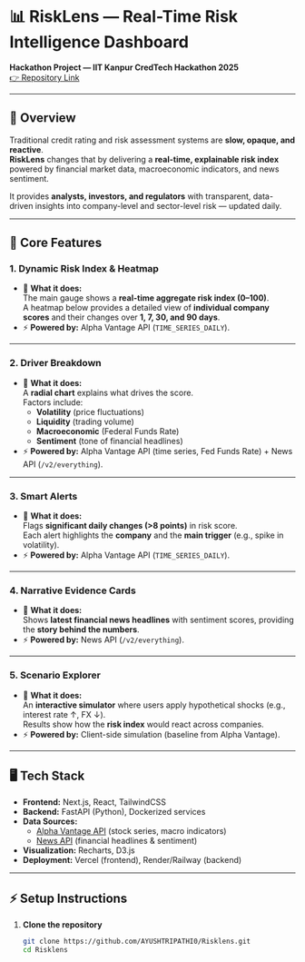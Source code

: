 # 📊 RiskLens — Real-Time Risk Intelligence Dashboard

**Hackathon Project — IIT Kanpur CredTech Hackathon 2025**  
[👉 Repository Link](https://github.com/AYUSHTRIPATHI0/Risklens.git)

---

## 🚀 Overview
Traditional credit rating and risk assessment systems are **slow, opaque, and reactive**.  
**RiskLens** changes that by delivering a **real-time, explainable risk index** powered by financial market data, macroeconomic indicators, and news sentiment.  

It provides **analysts, investors, and regulators** with transparent, data-driven insights into company-level and sector-level risk — updated daily.

---

## 🔑 Core Features

### 1. Dynamic Risk Index & Heatmap
- 📌 **What it does:**  
  The main gauge shows a **real-time aggregate risk index (0–100)**.  
  A heatmap below provides a detailed view of **individual company scores** and their changes over **1, 7, 30, and 90 days**.  
- ⚡ **Powered by:** Alpha Vantage API (`TIME_SERIES_DAILY`).

---

### 2. Driver Breakdown
- 📌 **What it does:**  
  A **radial chart** explains what drives the score.  
  Factors include:  
  - **Volatility** (price fluctuations)  
  - **Liquidity** (trading volume)  
  - **Macroeconomic** (Federal Funds Rate)  
  - **Sentiment** (tone of financial headlines)  
- ⚡ **Powered by:** Alpha Vantage API (time series, Fed Funds Rate) + News API (`/v2/everything`).

---

### 3. Smart Alerts
- 📌 **What it does:**  
  Flags **significant daily changes (>8 points)** in risk score.  
  Each alert highlights the **company** and the **main trigger** (e.g., spike in volatility).  
- ⚡ **Powered by:** Alpha Vantage API (`TIME_SERIES_DAILY`).

---

### 4. Narrative Evidence Cards
- 📌 **What it does:**  
  Shows **latest financial news headlines** with sentiment scores, providing the **story behind the numbers**.  
- ⚡ **Powered by:** News API (`/v2/everything`).

---

### 5. Scenario Explorer
- 📌 **What it does:**  
  An **interactive simulator** where users apply hypothetical shocks (e.g., interest rate ↑, FX ↓).  
  Results show how the **risk index** would react across companies.  
- ⚡ **Powered by:** Client-side simulation (baseline from Alpha Vantage).  

---

## 🖥️ Tech Stack

- **Frontend:** Next.js, React, TailwindCSS  
- **Backend:** FastAPI (Python), Dockerized services  
- **Data Sources:**  
  - [Alpha Vantage API](https://www.alphavantage.co/) (stock series, macro indicators)  
  - [News API](https://newsapi.org/) (financial headlines & sentiment)  
- **Visualization:** Recharts, D3.js  
- **Deployment:** Vercel (frontend), Render/Railway (backend)

---

## ⚡ Setup Instructions

1. **Clone the repository**
   ```bash
   git clone https://github.com/AYUSHTRIPATHI0/Risklens.git
   cd Risklens
